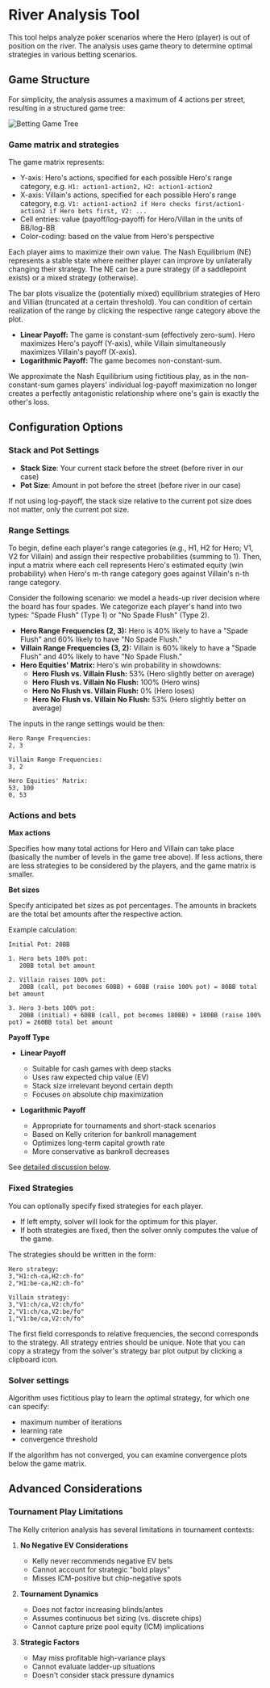 # River Analysis Tool

This tool helps analyze poker scenarios where the Hero (player) is out of position on the river. The analysis uses game theory to determine optimal strategies in various betting scenarios.

## Game Structure

For simplicity, the analysis assumes a maximum of 4 actions per street, resulting in a structured game tree:

![Betting Game Tree](/river/assets/game_tree.svg)

### Game matrix and strategies

The game matrix represents:
- Y-axis: Hero's actions, specified for each possible Hero's range category, e.g. `H1: action1-action2, H2: action1-action2`
- X-axis: Villain's actions, specified for each possible Hero's range category, e.g. `V1: action1-action2 if Hero checks first/action1-action2 if Hero bets first, V2: ...`
- Cell entries: value (payoff/log-payoff) for Hero/Villan in the units of BB/log-BB
- Color-coding: based on the value from Hero's perspective

Each player aims to maximize their own value. The Nash Equilibrium (NE) represents a stable state where neither player can improve by unilaterally changing their strategy. The NE can be a pure strategy (if a saddlepoint exists) or a mixed strategy (otherwise).

The bar plots visualize the (potentially mixed) equilibrium strategies of Hero and Villian (truncated at a certain threshold). You can condition of certain realization of the range by clicking the respective range category above the plot.

*   **Linear Payoff:** The game is constant-sum (effectively zero-sum). Hero maximizes Hero's payoff (Y-axis), while Villain simultaneously maximizes Villain's payoff (X-axis).
*   **Logarithmic Payoff:** The game becomes non-constant-sum.

We approximate the Nash Equilibrium using fictitious play, as in the non-constant-sum games players' individual log-payoff maximization no longer creates a perfectly antagonistic relationship where one's gain is exactly the other's loss.

## Configuration Options

### Stack and Pot Settings
- **Stack Size**: Your current stack before the street (before river in our case)
- **Pot Size**: Amount in pot before the street (before river in our case)

If not using log-payoff, the stack size relative to the current pot size does not matter, only the current pot size.

### Range Settings

To begin, define each player's range categories (e.g., H1, H2 for Hero; V1, V2 for Villain) and assign their respective probabilities (summing to 1). Then, input a matrix where each cell represents Hero's estimated equity (win probability) when Hero's m-th range category goes against Villain's n-th range category.

Consider the following scenario: we model a heads-up river decision where the board has four spades. We categorize each player's hand into two types: "Spade Flush" (Type 1) or "No Spade Flush" (Type 2).

*   **Hero Range Frequencies (2, 3):** Hero is 40% likely to have a "Spade Flush" and 60% likely to have "No Spade Flush."
*   **Villain Range Frequencies (3, 2):** Villain is 60% likely to have a "Spade Flush" and 40% likely to have "No Spade Flush."
*   **Hero Equities' Matrix:** Hero's win probability in showdowns:
    *   **Hero Flush vs. Villain Flush:** 53% (Hero slightly better on average)
    *   **Hero Flush vs. Villain No Flush:** 100% (Hero wins)
    *   **Hero No Flush vs. Villain Flush:** 0% (Hero loses)
    *   **Hero No Flush vs. Villain No Flush:** 53% (Hero slightly better on average)

The inputs in the range settings would be then:

```
Hero Range Frequencies:
2, 3

Villain Range Frequencies:
3, 2

Hero Equities' Matrix:
53, 100
0, 53
```

### Actions and bets

**Max actions**

Specifies how many total actions for Hero and Villain can take place (basically the number of levels in the game tree above). If less actions, there are less strategies to be considered by the players, and the game matrix is smaller.

**Bet sizes**

Specify anticipated bet sizes as pot percentages. The amounts in brackets are the total bet amounts after the respective action.

Example calculation:
```
Initial Pot: 20BB

1. Hero bets 100% pot: 
   20BB total bet amount

2. Villain raises 100% pot:
   20BB (call, pot becomes 60BB) + 60BB (raise 100% pot) = 80BB total bet amount

3. Hero 3-bets 100% pot:
   20BB (initial) + 60BB (call, pot becomes 180BB) + 180BB (raise 100% pot) = 260BB total bet amount
```

**Payoff Type**

* **Linear Payoff**
   - Suitable for cash games with deep stacks
   - Uses raw expected chip value (EV)
   - Stack size irrelevant beyond certain depth
   - Focuses on absolute chip maximization

* **Logarithmic Payoff**
   - Appropriate for tournaments and short-stack scenarios
   - Based on Kelly criterion for bankroll management
   - Optimizes long-term capital growth rate
   - More conservative as bankroll decreases

See [detailed discussion below](#advanced-considerations).

### Fixed Strategies

You can optionally specify fixed strategies for each player.
* If left empty, solver will look for the optimum for this player.
* If both strategies are fixed, then the solver onnly computes the value of the game.

The strategies should be written in the form:

```
Hero strategy:
3,"H1:ch-ca,H2:ch-fo"
2,"H1:be-ca,H2:ch-fo"

Villain strategy:
3,"V1:ch/ca,V2:ch/fo"
2,"V1:ch/ca,V2:be/fo"
1,"V1:be/ca,V2:ch/fo"
```

The first field corresponds to relative frequencies, the second corresponds to the strategy. All strategy entries should be unique. Note that you can copy a strategy from the solver's strategy bar plot output by clicking a clipboard icon.

### Solver settings

Algorithm uses fictitious play to learn the optimal strategy, for which one can specify:
* maximum number of iterations
* learning rate
* convergence threshold

If the algorithm has not converged, you can examine convergence plots below the game matrix.

## Advanced Considerations

### Tournament Play Limitations

The Kelly criterion analysis has several limitations in tournament contexts:

1. **No Negative EV Considerations**
   - Kelly never recommends negative EV bets
   - Cannot account for strategic "bold plays"
   - Misses ICM-positive but chip-negative spots

2. **Tournament Dynamics**
   - Does not factor increasing blinds/antes
   - Assumes continuous bet sizing (vs. discrete chips)
   - Cannot capture prize pool equity (ICM) implications

3. **Strategic Factors**
   - May miss profitable high-variance plays
   - Cannot evaluate ladder-up situations
   - Doesn't consider stack pressure dynamics
